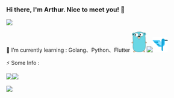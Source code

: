 ### Hi there, I'm Arthur. Nice to meet you! 👋
<img src="good.png" width="40" heigth="40">

<!--
#### 🔭 I’m currently working on ...

+ APPs
    + 一起聽歌
    + AI星爆氣流斬合成器
    + 簡單記帳
    + 簡單投票
+ Pygame
    + 小恐龍對戰
+ and so on... -->

🌱 I’m currently learning : Golang、Python、Flutter
<img src="go.png" width="40" heigth="40"><img src="python" width="40" heigth="40"><img src="dash.png" width="40" heigth="40">

⚡ Some Info : 

[![](https://github-readme-stats.vercel.app/api/top-langs/?username=Tora0615&layout=compact&theme=calm)](https://github.com/anuraghazra/github-readme-stats)![](https://github.githubassets.com/images/mona-whisper.gif)

[![](https://github-readme-stats.vercel.app/api?username=Tora0615&show_icons=true&theme=calm)](https://github.com/anuraghazra/github-readme-stats)





<!--
**Tora0615/Tora0615** is a ✨ _special_ ✨ repository because its `README.md` (this file) appears on your GitHub profile.

Here are some ideas to get you started:

- 🔭 I’m currently working on ...
- 🌱 I’m currently learning ...
- 👯 I’m looking to collaborate on ...
- 🤔 I’m looking for help with ...
- 💬 Ask me about ...
- 📫 How to reach me: ...
- 😄 Pronouns: ...
- ⚡ Fun fact: ...
-->
